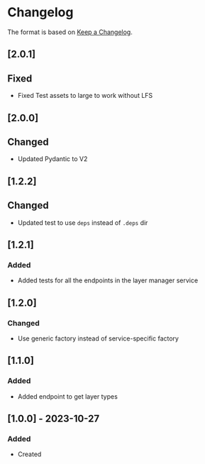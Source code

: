 # Changelog
The format is based on [Keep a Changelog](https://keepachangelog.com/en/1.0.0/).

## [2.0.1]
## Fixed
- Fixed Test assets to large to work without LFS

## [2.0.0]
## Changed
- Updated Pydantic to V2

## [1.2.2]
## Changed
- Updated test to use `deps` instead of `.deps` dir

## [1.2.1]
### Added
- Added tests for all the endpoints in the layer manager service

## [1.2.0]
### Changed
- Use generic factory instead of service-specific factory

## [1.1.0]
### Added
- Added endpoint to get layer types

## [1.0.0] - 2023-10-27
### Added
- Created
